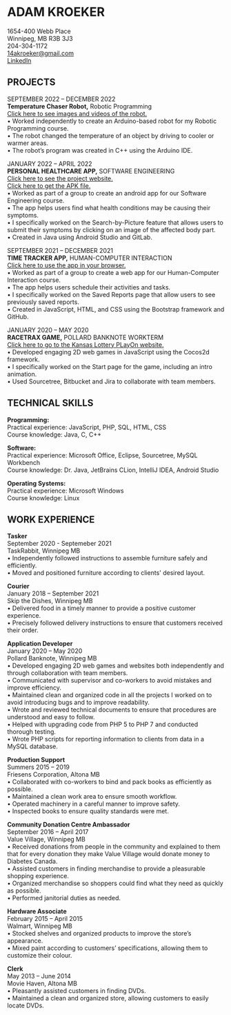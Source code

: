# ADAM KROEKER  
1654-400 Webb Place  
Winnipeg, MB R3B 3J3  
204-304-1172  
14akroeker@gmail.com  
[LinkedIn](https://www.linkedin.com/in/adam-kroeker)  

## PROJECTS  
SEPTEMBER 2022 – DECEMBER 2022  
**Temperature Chaser Robot,** Robotic Programming  
[Click here to see images and videos of the robot.](https://drive.google.com/drive/folders/1Enr5P5ziI5ILpJkGsD8HMYNVRkxaqRI3?usp=share_link)  
• Worked independently to create an Arduino-based robot for my Robotic Programming course.  
• The robot changed the temperature of an object by driving to cooler or warmer areas.  
• The robot’s program was created in C++ using the Arduino IDE.  

JANUARY 2022 – APRIL 2022  
**PERSONAL HEALTHCARE APP,** SOFTWARE ENGINEERING  
[Click here to see the project website.](/PersonalHealthcareWebsite/)  
[Click here to get the APK file.](https://drive.google.com/drive/folders/1j1siGLkH_Gp0NXCIeegCs5K9VZ9d8xMG?usp=sharing)  
• Worked as part of a group to create an android app for our Software Engineering course.  
• The app helps users find what health conditions may be causing their symptoms.  
• I specifically worked on the Search-by-Picture feature that allows users to submit their symptoms by clicking on an image of the affected body part.  
• Created in Java using Android Studio and GitLab.  

SEPTEMBER 2021 – DECEMBER 2021  
**TIME TRACKER APP,** HUMAN-COMPUTER INTERACTION  
[Click here to use the app in your browser.](/TimeTrackerApp/)  
• Worked as part of a group to create a web app for our Human-Computer Interaction course.  
• The app helps users schedule their activities and tasks.  
• I specifically worked on the Saved Reports page that allow users to see previously saved reports.  
• Created in JavaScript, HTML, and CSS using the Bootstrap framework and GitHub.   

JANUARY 2020 – MAY 2020  
**RACETRAX GAME,** POLLARD BANKNOTE WORKTERM  
[Click here to go to the Kansas Lottery PLayOn website.](https://www.kslottery.com/PlayOn/index.html)  
• Developed engaging 2D web games in JavaScript using the Cocos2d framework.  
• I specifically worked on the Start page for the game, including an intro animation.  
• Used Sourcetree, Bitbucket and Jira to collaborate with team members.  

## TECHNICAL SKILLS  
**Programming:**  
Practical experience: JavaScript, PHP, SQL, HTML, CSS  
Course knowledge: Java, C, C++  

**Software:**  
Practical experience: Microsoft Office, Eclipse, Sourcetree, MySQL Workbench  
Course knowledge: Dr. Java, JetBrains CLion, IntelliJ IDEA, Android Studio  

**Operating Systems:**  
Practical experience: Microsoft Windows  
Course knowledge: Linux  

## WORK EXPERIENCE  
**Tasker**  
September 2020 - Septemeber 2021  
TaskRabbit, Winnipeg MB  
• Independently followed instructions to assemble furniture safely and efficiently.  
• Moved and positioned furniture according to clients' desired layout.  

**Courier**  
January 2018 – September 2021  
Skip the Dishes, Winnipeg MB  
• Delivered food in a timely manner to provide a positive customer experience.  
• Precisely followed delivery instructions to ensure that customers received their order.  

**Application Developer**  
January 2020 – May 2020  
Pollard Banknote, Winnipeg MB  
• Developed engaging 2D web games and websites both independently and through collaboration with team members.  
• Communicated with supervisor and co-workers to avoid mistakes and improve efficiency.  
• Maintained clean and organized code in all the projects I worked on to avoid introducing bugs and to improve readability.  
• Wrote and reviewed technical documents to ensure that procedures are understood and easy to follow.  
• Helped with upgrading code from PHP 5 to PHP 7 and conducted thorough testing.  
• Wrote PHP scripts for reporting information to clients from data in a MySQL database.  

**Production Support**  
Summers 2015 – 2019  
Friesens Corporation, Altona MB  
• Collaborated with co-workers to bind and pack books as efficiently as possible.  
• Maintained a clean work area to ensure smooth workflow.  
• Operated machinery in a careful manner to improve safety.  
• Inspected books to ensure quality standards were met.  

**Community Donation Centre Ambassador**  
September 2016 – April 2017  
Value Village, Winnipeg MB  
• Received donations from people in the community and explained to them that for every donation they make Value Village would donate money to Diabetes Canada.  
• Assisted customers in finding merchandise to provide a pleasurable shopping experience.  
• Organized merchandise so shoppers could find what they need as quickly as possible.  
• Performed janitorial duties as needed.  

**Hardware Associate**  
February 2015 – April 2015  
Walmart, Winnipeg MB  
• Stocked shelves and organized products to improve the store’s appearance.  
• Mixed paint according to customers’ specifications, allowing them to customize their colour.  

**Clerk**  
May 2013 – June 2014  
Movie Haven, Altona MB  
• Pleasantly assisted customers in finding DVDs.  
• Maintained a clean and organized store, allowing customers to easily locate DVDs.  
